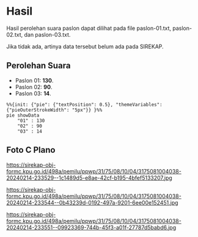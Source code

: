# Hasil

Hasil perolehan suara paslon dapat dilihat pada file paslon-01.txt, paslon-02.txt, dan paslon-03.txt.

Jika tidak ada, artinya data tersebut belum ada pada SIREKAP.

## Perolehan Suara

 * Paslon 01: **130**.
 * Paslon 02: **90**.
 * Paslon 03: **14**.

```mermaid
%%{init: {"pie": {"textPosition": 0.5}, "themeVariables": {"pieOuterStrokeWidth": "5px"}} }%%
pie showData
    "01" : 130
    "02" : 90
    "03" : 14
```
## Foto C Plano

https://sirekap-obj-formc.kpu.go.id/498a/pemilu/ppwp/31/75/08/10/04/3175081004038-20240214-233529--1c1489d5-e8ae-42cf-b195-4bfef5133207.jpg

https://sirekap-obj-formc.kpu.go.id/498a/pemilu/ppwp/31/75/08/10/04/3175081004038-20240214-233544--0b43239d-0192-497a-9201-6ee00e152451.jpg

https://sirekap-obj-formc.kpu.go.id/498a/pemilu/ppwp/31/75/08/10/04/3175081004038-20240214-233551--09923369-744b-45f3-a01f-27787d5babd6.jpg
